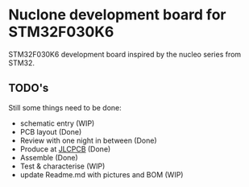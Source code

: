 # Nuclone development board for STM32F030K6
STM32F030K6 development board inspired by the nucleo series from STM32.
## TODO's
Still some things need to be done:
* schematic entry (WIP)
* PCB layout (Done)
* Review with one night in between (Done)
* Produce at [JLCPCB](https://jlcpcb.com/) (Done)
* Assemble (Done)
* Test & characterise (WIP)
* update Readme.md with pictures and BOM (WIP)

